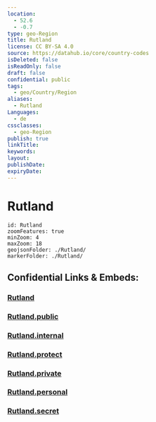 ```yaml
---
location:
  - 52.6
  - -0.7
type: geo-Region
title: Rutland
license: CC BY-SA 4.0
source: https://datahub.io/core/country-codes
isDeleted: false
isReadOnly: false
draft: false
confidential: public
tags:
  - geo/Country/Region
aliases:
  - Rutland
Languages:
  - de
cssclasses:
  - geo-Region
publish: true
linkTitle:
keywords:
layout:
publishDate:
expiryDate:
---
```


# Rutland

```leaflet
id: Rutland
zoomFeatures: true 
minZoom: 4 
maxZoom: 18
geojsonFolder: ./Rutland/
markerFolder: ./Rutland/
```


## Confidential Links & Embeds: 

### [Rutland](/_Standards/Earth/Continent/Europe/Europe~North/UK/England/Regions~England/East_Midlands/Rutland.md) 

### [Rutland.public](/_public/Earth/Continent/Europe/Europe~North/UK/England/Regions~England/East_Midlands/Rutland.public.md) 

### [Rutland.internal](/_internal/Earth/Continent/Europe/Europe~North/UK/England/Regions~England/East_Midlands/Rutland.internal.md) 

### [Rutland.protect](/_protect/Earth/Continent/Europe/Europe~North/UK/England/Regions~England/East_Midlands/Rutland.protect.md) 

### [Rutland.private](/_private/Earth/Continent/Europe/Europe~North/UK/England/Regions~England/East_Midlands/Rutland.private.md) 

### [Rutland.personal](/_personal/Earth/Continent/Europe/Europe~North/UK/England/Regions~England/East_Midlands/Rutland.personal.md) 

### [Rutland.secret](/_secret/Earth/Continent/Europe/Europe~North/UK/England/Regions~England/East_Midlands/Rutland.secret.md)

